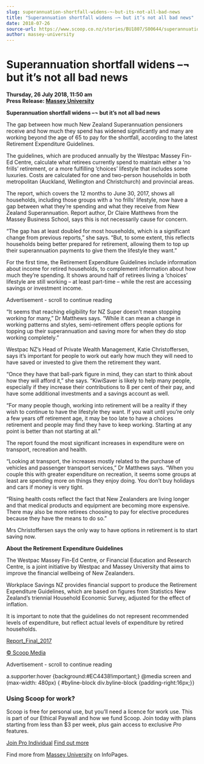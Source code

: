 ```yaml
---
slug: superannuation-shortfall-widens-¬-but-its-not-all-bad-news
title: "Superannuation shortfall widens –¬ but it’s not all bad news"
date: 2018-07-26
source-url: https://www.scoop.co.nz/stories/BU1807/S00644/superannuation-shortfall-widens--but-its-not-all-bad-news.htm
author: massey-university
---
```

Superannuation shortfall widens –¬ but it’s not all bad news
============================================================

**Thursday, 26 July 2018, 11:50 am**  
**Press Release: [Massey University](https://info.scoop.co.nz/Massey_University)**

  
  
  
  
**Superannuation shortfall widens –¬ but it’s not all bad news**  
  
The gap between how much New Zealand Superannuation pensioners receive and how much they spend has widened significantly and many are working beyond the age of 65 to pay for the shortfall, according to the latest Retirement Expenditure Guidelines.

The guidelines, which are produced annually by the Westpac Massey Fin-Ed Centre, calculate what retirees currently spend to maintain either a ‘no frills’ retirement, or a more fulfilling ‘choices’ lifestyle that includes some luxuries. Costs are calculated for one and two-person households in both metropolitan (Auckland, Wellington and Christchurch) and provincial areas.

The report, which covers the 12 months to June 30, 2017, shows all households, including those groups with a ‘no frills’ lifestyle, now have a gap between what they’re spending and what they receive from New Zealand Superannuation. Report author, Dr Claire Matthews from the Massey Business School, says this is not necessarily cause for concern.

“The gap has at least doubled for most households, which is a significant change from previous reports,” she says. “But, to some extent, this reflects households being better prepared for retirement, allowing them to top up their superannuation payments to give them the lifestyle they want.”

For the first time, the Retirement Expenditure Guidelines include information about income for retired households, to complement information about how much they’re spending. It shows around half of retirees living a ‘choices’ lifestyle are still working – at least part-time – while the rest are accessing savings or investment income.

Advertisement - scroll to continue reading





“It seems that reaching eligibility for NZ Super doesn’t mean stopping working for many,” Dr Matthews says. “While it can mean a change in working patterns and styles, semi-retirement offers people options for topping up their superannuation and saving more for when they do stop working completely.”

Westpac NZ’s Head of Private Wealth Management, Katie Christoffersen, says it’s important for people to work out early how much they will need to have saved or invested to give them the retirement they want.

“Once they have that ball-park figure in mind, they can start to think about how they will afford it,” she says. “KiwiSaver is likely to help many people, especially if they increase their contributions to 8 per cent of their pay, and have some additional investments and a savings account as well.

“For many people though, working into retirement will be a reality if they wish to continue to have the lifestyle they want. If you wait until you’re only a few years off retirement age, it may be too late to have a choices retirement and people may find they have to keep working. Starting at any point is better than not starting at all.”

The report found the most significant increases in expenditure were on transport, recreation and health.

“Looking at transport, the increases mostly related to the purchase of vehicles and passenger transport services,” Dr Matthews says. “When you couple this with greater expenditure on recreation, it seems some groups at least are spending more on things they enjoy doing. You don’t buy holidays and cars if money is very tight.

“Rising health costs reflect the fact that New Zealanders are living longer and that medical products and equipment are becoming more expensive. There may also be more retirees choosing to pay for elective procedures because they have the means to do so.”

Mrs Christoffersen says the only way to have options in retirement is to start saving now.

  
**About the Retirement Expenditure Guidelines**  
  
The Westpac Massey Fin-Ed Centre, or Financial Education and Research Centre, is a joint initiative by Westpac and Massey University that aims to improve the financial wellbeing of New Zealanders.

Workplace Savings NZ provides financial support to produce the Retirement Expenditure Guidelines, which are based on figures from Statistics New Zealand’s triennial Household Economic Survey, adjusted for the effect of inflation.

It is important to note that the guidelines do not represent recommended levels of expenditure, but reflect actual levels of expenditure by retired households.

[Report\_Final\_2017](http://img.scoop.co.nz/media/pdfs/1807/209438_Report_Final_2017.pdf)

[© Scoop Media](http://www.scoop.co.nz/about/terms.html)  

Advertisement - scroll to continue reading



a.supporter:hover {background:#EC4438!important;} @media screen and (max-width: 480px) { #byline-block div.byline-block {padding-right:16px;}}

### Using Scoop for work?

Scoop is free for personal use, but you’ll need a licence for work use. This is part of our Ethical Paywall and how we fund Scoop. Join today with plans starting from less than $3 per week, plus gain access to exclusive _Pro_ features.  
  
[Join Pro Individual](https://pro.scoop.co.nz/Individual/?from=ProIn24) [Find out more](https://pro.scoop.co.nz/using-scoop-for-work/?from=ProIn24)

Find more from [Massey University](https://info.scoop.co.nz/Massey_University) on InfoPages.